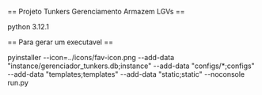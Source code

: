 == Projeto Tunkers Gerenciamento Armazem LGVs ==

python 3.12.1

== Para gerar um executavel ==

pyinstaller --icon=../icons/fav-icon.png  --add-data "instance/gerenciador_tunkers.db;instance" --add-data "configs/*;configs" --add-data "templates;templates" --add-data "static;static"  --noconsole run.py